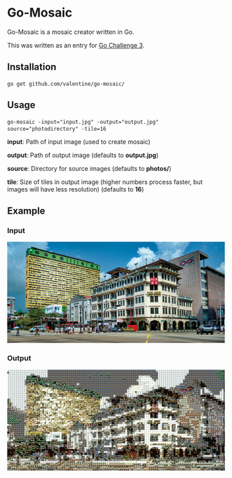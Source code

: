 # Go-Mosaic

Go-Mosaic is a mosaic creator written in Go.

This was written as an entry for [Go Challenge 3](http://golang-challenge.com/go-challenge3/).

## Installation

    go get github.com/valentine/go-mosaic/

## Usage

    go-mosaic -input="input.jpg" -output="output.jpg" source="photodirectory" -tile=16    
    
**input**: Path of input image (used to create mosaic)

**output**: Path of output image (defaults to **output.jpg**)

**source**: Directory for source images (defaults to **photos/**)

**tile**: Size of tiles in output image (higher numbers process faster, but images will have less resolution) (defaults to **16**)

## Example

### Input
![input image](https://github.com/Valentine/go-mosaic/raw/master/example/input-small.jpg "Input Image")

### Output
![input image](https://github.com/Valentine/go-mosaic/raw/master/example/output-small.jpg "Output Image")

